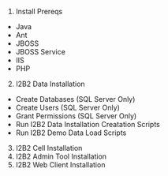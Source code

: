 1. Install Prereqs
  * Java
  * Ant
  * JBOSS
  * JBOSS Service
  * IIS
  * PHP
2. I2B2 Data Installation
  * Create Databases (SQL Server Only)
  * Create Users (SQL Server Only)
  * Grant Permissions (SQL Server Only)
  * Run I2B2 Data Installation Creatation Scripts
  * Run I2B2 Demo Data Load Scripts
3. I2B2 Cell Installation
4. I2B2 Admin Tool Installation
5. I2B2 Web Client Installation
